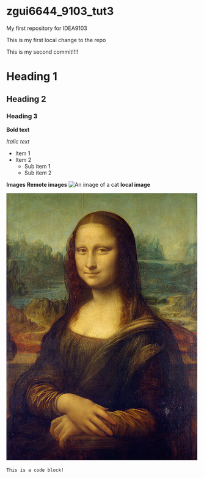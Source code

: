 # zgui6644_9103_tut3
My first repository for IDEA9103

This is my first local change to the repo

This is my second commit!!!!

# Heading 1
## Heading 2
### Heading 3

**Bold text**

*Italic text*

- Item 1
- Item 2
    - Sub item 1
    - Sub item 2

**Images**
**Remote images**
![An image of a cat](http://placekitten.com/200/300.jpg)
**local image**

![The monalisa](readmeImages/Mona_Lisa_by_Leonardo_da_Vinci_500_x_700.jpg)

```
This is a code block!
```

